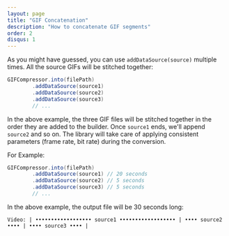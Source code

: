 ```yaml
---
layout: page
title: "GIF Concatenation"
description: "How to concatenate GIF segments"
order: 2
disqus: 1
---
```


As you might have guessed, you can use `addDataSource(source)` multiple times. All the source
GIFs will be stitched together:

```java
GIFCompressor.into(filePath)
        .addDataSource(source1)
        .addDataSource(source2)
        .addDataSource(source3)
        // ...
```

In the above example, the three GIF files will be stitched together in the order they are added
to the builder. Once `source1` ends, we'll append `source2` and so on. The library will take care
of applying consistent parameters (frame rate, bit rate) during the conversion.

For Example:

```java
GIFCompressor.into(filePath)
        .addDataSource(source1) // 20 seconds
        .addDataSource(source2) // 5 seconds
        .addDataSource(source3) // 5 seconds
        // ...
```

In the above example, the output file will be 30 seconds long:

```
Video: | •••••••••••••••••• source1 •••••••••••••••••• | •••• source2 •••• | •••• source3 •••• |  
```

